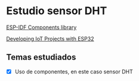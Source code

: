 # Estudio sensor DHT

[ESP-IDF Components library](https://github.com/PacktPublishing/Internet-of-Things-with-ESP32/tree/main/common/esp-idf-lib)

[Developing IoT Projects with ESP32](https://github.com/PacktPublishing/Internet-of-Things-with-ESP32)

## Temas estudiados

- [x] Uso de componentes, en este caso sensor DHT
